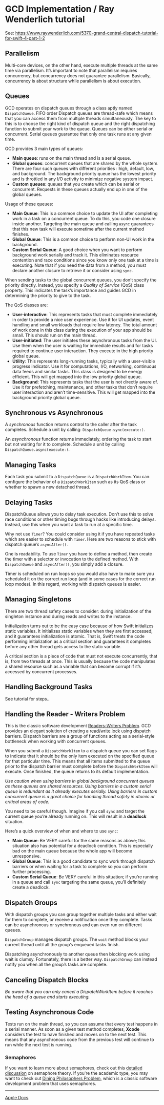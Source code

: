 #  GCD Implementation / Ray Wenderlich tutorial

See: https://www.raywenderlich.com/5370-grand-central-dispatch-tutorial-for-swift-4-part-1-2

## Parallelism
Multi-core devices, on the other hand, execute multiple threads at the same time via parallelism.
It’s important to note that parallelism requires concurrency, but concurrency does not guarantee parallelism.
Basically, concurrency is about structure while parallelism is about execution.


## Queues
GCD operates on dispatch queues through a class aptly named `DispatchQueue`. FIFO order
Dispatch queues are thread-safe which means that you can access them from multiple threads simultaneously.
The key to this is to choose the right kind of dispatch queue and the right dispatching function to submit your work to the queue.
Queues can be either serial or concurrent. Serial queues guarantee that only one task runs at any given time. 

GCD provides 3 main types of queues:

- **Main queue**: runs on the main thread and is a serial queue.
- **Global queues**: concurrent queues that are shared by the whole system. There are four such queues with different priorities : high, default, low, and background. The background priority queue has the lowest priority and is throttled in any I/O activity to minimize negative system impact.
- **Custom queues**: queues that you create which can be serial or concurrent. Requests in these queues actually end up in one of the global queues.


Usage of these queues:

- **Main Queue**: This is a common choice to update the UI after completing work in a task on a concurrent queue. To do this, you code one closure inside another. Targeting the main queue and calling `async` guarantees that this new task will execute sometime after the current method finishes.
- **Global Queue**: This is a common choice to perform non-UI work in the background.
- **Custom Serial Queue**: A good choice when you want to perform background work serially and track it. This eliminates resource contention and race conditions since you know only one task at a time is executing. Note that if you need the data from a method, you must declare another closure to retrieve it or consider using `sync`.

When sending tasks to the global concurrent queues, you don’t specify the priority directly. Instead, you specify a *Quality of Service* (QoS) class property. This indicates the task’s importance and guides GCD in determining the priority to give to the task.

The QoS classes are:

- **User-interactive**: This represents tasks that must complete immediately in order to provide a nice user experience. Use it for UI updates, event handling and small workloads that require low latency. The total amount of work done in this class during the execution of your app should be small. This should run on the main thread.
- **User-initiated**: The user initiates these asynchronous tasks from the UI. Use them when the user is waiting for immediate results and for tasks required to continue user interaction. They execute in the high priority global queue.
- **Utility**: This represents long-running tasks, typically with a user-visible progress indicator. Use it for computations, I/O, networking, continuous data feeds and similar tasks. This class is designed to be energy efficient. This will get mapped into the low priority global queue.
- **Background**: This represents tasks that the user is not directly aware of. Use it for prefetching, maintenance, and other tasks that don’t require user interaction and aren’t time-sensitive. This will get mapped into the background priority global queue.

## Synchronous vs Asynchronous
A *synchronous* function returns control to the caller after the task completes.
Schedule a unit by calling: `DispatchQueue.sync(execute:)`.

An *asynchronous* function returns immediately, ordering the task to start but not waiting for it to complete. 
Schedule a unit by calling `DispatchQueue.async(execute:)`.

## Managing Tasks
Each task you submit to a `DispatchQueue` is a `DispatchWorkItem`. You can configure the behavior of a `DispatchWorkItem` such as its QoS class or whether to spawn a new detached thread.

## Delaying Tasks
DispatchQueue allows you to delay task execution. Don’t use this to solve race conditions or other timing bugs through hacks like introducing delays. Instead, use this when you want a task to run at a specific time.

Why not use `Timer`? You could consider using it if you have repeated tasks which are easier to schedule with `Timer`. Here are two reasons to stick with dispatch queue’s `asyncAfter()`.

One is readability. To use `Timer` you have to define a method, then create the timer with a selector or invocation to the defined method. With `DispatchQueue` and `asyncAfter()`, you simply add a closure.

Timer is scheduled on run loops so you would also have to make sure you scheduled it on the correct run loop (and in some cases for the correct run loop modes). In this regard, working with dispatch queues is easier.

## Managing Singletons
There are two thread safety cases to consider: during initialization of the singleton instance and during reads and writes to the instance.

Initialization turns out to be the easy case because of how Swift initializes static variables. It initializes static variables when they are first accessed, and it guarantees initialization is atomic. That is, Swift treats the code performing initialization as a critical section and guarantees it completes before any other thread gets access to the static variable.

A critical section is a piece of code that must not execute concurrently, that is, from two threads at once. This is usually because the code manipulates a shared resource such as a variable that can become corrupt if it’s accessed by concurrent processes.

## Handling Background Tasks

See tutorial for steps..

## Handling the Reader - Writers Problem
This is the classic software development [Readers-Writers Problem](http://en.wikipedia.org/wiki/Readers%E2%80%93writers_problem). GCD provides an elegant solution of creating a [read/write lock](http://en.wikipedia.org/wiki/Read/write_lock_pattern) using dispatch barriers. Dispatch barriers are a group of functions acting as a serial-style bottleneck when working with concurrent queues.

When you submit a `DispatchWorkItem` to a dispatch queue you can set flags to indicate that it should be the only item executed on the specified queue for that particular time. This means that all items submitted to the queue prior to the dispatch barrier must complete before the `DispatchWorkItem` will execute.
Once finished, the queue returns to its default implementation.

*Use caution when using barriers in global background concurrent queues as these queues are shared resources. 
Using barriers in a custom serial queue is redundant as it already executes serially. 
Using barriers in custom concurrent queue is a great choice for handling thread safety in atomic or critical areas of code.*

You need to be careful though. Imagine if you call `sync` and target the current queue you’re already running on. This will result in a **deadlock** situation.

Here’s a quick overview of when and where to use `sync`:

- **Main Queue**: Be VERY careful for the same reasons as above; this situation also has potential for a deadlock condition. This is especially bad on the main queue because the whole app will become unresponsive.
- **Global Queue**: This is a good candidate to sync work through dispatch barriers or when waiting for a task to complete so you can perform further processing.
- **Custom Serial Queue**: Be VERY careful in this situation; if you’re running in a queue and call `sync` targeting the same queue, you’ll definitely create a deadlock.

## Dispatch Groups

With dispatch groups you can group together multiple tasks and either wait for them to complete, or receive a notification once they complete. Tasks can be asynchronous or synchronous and can even run on different queues.

`DispatchGroup` manages dispatch groups. The `wait` method blocks your current thread until all the group’s enqueued tasks finish.

Dispatching asynchronously to another queue then blocking work using wait is clumsy. Fortunately, there is a better way. `DispatchGroup` can instead notify you when all the group’s tasks are complete.

## Canceling Dispatch Blocks

*Be aware that you can only cancel a DispatchWorkItem before it reaches the head of a queue and starts executing.*

## Testing Asynchronous Code

Tests run on the main thread, so you can assume that every test happens in a serial manner. As soon as a given test method completes, **Xcode** considers the test to have finished and moves on to the next test. This means that any asynchronous code from the previous test will continue to run while the next test is running.

### Semaphores
If you want to learn more about semaphores, check out this [detailed discussion](https://greenteapress.com/wp/semaphores/) on semaphore theory. If you're the academic type, you may want to check out [Dining Philosophers Problem](http://en.wikipedia.org/wiki/Dining_philosophers_problem), which is a classic software development problem that uses semaphores.

------------------------
[Apple Docs](https://developer.apple.com/documentation/dispatch/dispatchworkitem)
